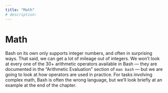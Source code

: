```yaml
---
title: "Math"
# description:
---
```


# Math

Bash on its own only supports integer numbers, and often in surprising ways. That said, we can get a lot of mileage out of integers. We won’t look at every one of the 30+ arithmetic operators available in Bash — they are documented in the “Arithmetic Evaluation” section of `man bash` — but we are going to look at how operators are used in practice. For tasks involving complex math, Bash is often the wrong language, but we’ll look briefly at an example at the end of the chapter.
